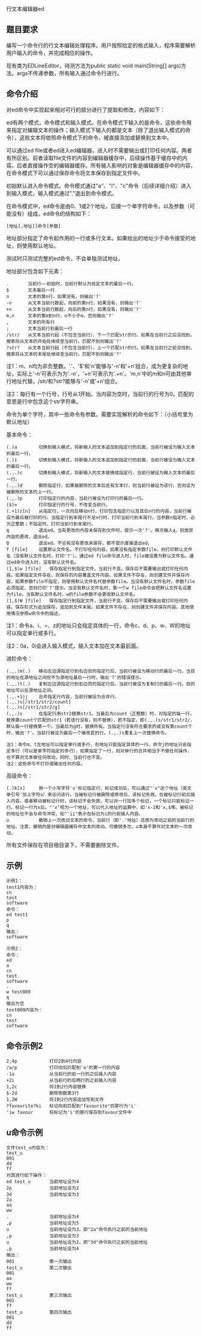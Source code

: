 行文本编辑器ed

##  题目要求
编写一个命令行的行文本编辑处理程序。用户按照给定的格式输入，程序需要解析用户输入的命令，并完成相应的操作。

现有类为EDLineEditor，待测方法为public static void main(String[] args)方法。args不传递参数，所有输入通过命令行进行。

## 命令介绍

对ed命令中实现起来相对可行的部分进行了提取和修改，内容如下：

ed有两个模式，命令模式和输入模式。在命令模式下输入的是命令，这些命令用来指定对编辑文本的操作；输入模式下输入的都是文本（除了退出输入模式的命令），这些文本将依照命令模式下的命令，被直接添加或替换到文本中。

可以通过ed file或者ed进入ed编辑器，进入时不需要输出或打印任何内容。两者有所区别。前者读取file文件的内容到编辑器缓存中，后续操作基于缓存中的内容。后者直接操作空的编辑器缓存。所有输入影响的对象是编辑器缓存中的内容，在命令模式下可以通过保存命令将文本保存到指定文件中。

初始默认进入命令模式。命令模式通过"a"、"i"、"c"命令（后续详细介绍）进入到输入模式，输入模式通过"."退出到命令模式。

在命令模式中，ed命令是由0、1或2个地址，后接一个单字符命令，以及参数（可能没有）组成。ed命令的结构如下：

	[地址[,地址]]命令[参数]

地址部分指定了命令起作用的一行或多行文本。如果给出的地址少于命令接受的地址，则使用默认地址。

测试时只测试完整的ed命令，不会单独测试地址。

地址部分包含如下元素：

	.		当前行——初始时，当前行默认为给定文本的最后一行。
	$		文本最后一行
	n		文本的第n行，如果没有，则输出'?'
	-n		从文本当前行数起，向前的第n行，如果没有，则输出'?'
	+n		从文本当前行数起，向后的第n行，如果没有，则输出'?'
	m,n		文本的第m到n行，n不小于m，否则输出'?'
	,		文本的所有行
	;		文本当前行到最后一行
	/str/	从文本当前行起（不包含当前行），下一个匹配str的行。如果在当前行之后没找到，搜索将从文本的开始处继续至当前行。匹配不到则输出'?'
	?str?	从文本当前行起（不包含当前行），上一个匹配str的行。如果在当前行之前没找到，搜索将从文本的末尾处继续至当前行。匹配不到则输出'?'

注1：m、n均为非负整数。'.'、'$'和'n'能够与'-n'和'+n'组合，成为更复杂的地址，实际上'-n'可表示为为'.-n'，'+n'可表示为'.+n'。'm,n'中的m和n可由其他单行地址代替。/str/和?str?能够与'-n'或'+n'组合。

注2：每行有一个行号，行号从1开始。当内容为空时，当前行的行号为0。匹配的意思是行中包含这个str字符串。

命令为单个字符，其中一些命令有参数。需要实现解析的命令如下：（小括号里为默认地址）

基本命令：

	(.)a		切换到输入模式，将新输入的文本追加到指定行的后面，当前行被设为输入文本的最后一行。
	(.)i		切换到输入模式，将新输入的文本追加到指定行的前面，当前行被设为输入文本的最后一行。
	(.,.)c		切换到输入模式，将新输入的文本替换成指定行，当前行被设为输入文本的最后一行。
	(.,.)d		删除指定行，如果被删除的文本后还有文本行，则当前行被设为该行，否则设为被删除的文本的上一行。
	(.,.)p		打印指定行的内容，当前行被设为打印行的最后一行。
	($)=		打印指定行的行号，不改变当前行。
	(.+1)z[n]	从指定行，一次向后移动n行，打印包含指定行以及其后n行的内容。当前行被设为最后被打印的行。当指定行到末尾行不足n行时，打印当前行到末尾行。当参数n指定时，必为正整数；不指定时，打印当前行到末尾行。
	q			退出ed。当有更改的内容未保存到文件时，提示一次'?'。再次输入q，则放弃内容的更改，退出ed。
	Q			退出ed。不论有没有更改未保存，都不提示直接退出ed。
	f [file]	设置默认文件名，不打印任何内容。如果没有指定参数file，则打印默认文件名（没有默认文件名时，打印'?'）。通过ed file命令进入时，file被设置为默认文件名。通过ed命令进入时，没有默认文件名。
	(1,$)w [file]	保存指定行到指定文件，当前行不变。保存后不需要输出或打印任何内容。如果指定文件存在，则保存的内容覆盖文件内容。如果文件不存在，则创建文件并保存内容。如果参数file不指定，则使用默认文件名代替参数file。当没有默认文件名时，参数file必须指定，否则打印'?'提示。当没有默认文件名时，第一个w file命令会把默认文件名设置为file。当有默认文件名时，w的file参数不会更改默认文件名。
	(1,$)W [file]	保存指定行到指定文件，当前行不变。保存后不需要输出或打印任何内容。保存形式为追加保存，追加到文件末尾。如果文件不存在，则创建文件并保存内容。其他使用情况参照w命令中的描述。

注1：命令a、i、=、z的地址只会指定具体的一行，命令c、d、p、w、W的地址可以指定单行或多行。

注2：0a，0i会进入输入模式，输入文本加在文本最前面。


进阶命令：

	(.,.)m(.)	移动左边源指定行到右边目的指定行后，当前行被设为移动行的最后一行。当目的地址在源地址之间但不为源地址最后一行时，输出'?'的错误提示。
	(.,.)t(.)	复制左边源指定行到右边目的指定行后，当前行被设为复制行的最后一行。目的地址可以在源地址之间。
	(.,.+1)j	合并指定行内容，当前行被设为合并行。
	(.,.)s[/str1/str2/count]
	(.,.)s[/str1/str2/g]
	(.,.)s		在指定行用str2替换str1。当最后为count（正整数）时，对指定的每一行，替换第count个匹配的str1（若该行没有，则不替换），若不指定，即(.,.)s/str1/str2/，默认每一行替换第一个。当最后为g时，替换所有。当指定行没有符合要求的或没有第count个时，输出'?'。当前行被设为最后一个被改变的行。(.,.)s重复上一次替换命令。

	注1：命令m、t左地址可以指定单行或多行，右地址只能指定具体的一行。命令j的地址只会指定多行（可以是单字符指定的多行），如果指定了一行，则对单行的合并相当于不做任何操作，也不算对文本做任何改动，同时，当前行也不变。
	注2：这些命令不打印或输出任何内容。

高级命令：

	(.)k[x]		用一个小写字符'x'标记指定行，标记成功后，可以通过"'x"这个地址（英文单引号'加上字符x）来访问该行。当被标记行被删除或修改后，该标记失效。在被标记行前后插入内容，或者移动被标记行时，该标记不会失效。可以对一行加多个标记，一个标记只能标记一行。标记一行为x后，"'x"视为一个地址，可以代入地址的运算中，如'x-2和'x,$等。被标记的地址也不会与命令冲突，如"'ii"表示在标记为i的行前插入内容。
	u			撤销上一次改动文本的命令，当前行（即'.'地址）还原为改动之前的当前行的地址。注意，撤销的是对编辑器缓存中文本的改动。可撤销多次。u本身不算作对文本的一次改动。

所有文件保存在项目根目录下，不需要删除文件。

##  示例

	示例1：
	test1内容为：
	cn
	test
	software
	命令：
	ed test1
	p
	q
	输出：
	software

	示例2：
	命令：
	ed
	a
	cn
	test
	software
	.
	w test009
	q
	输出为空
	test009内容为：
	cn
	test
	software
	

##  命令示例2

	2,4p			打印2到4行内容
	/a/p			打印向后匹配到'a'的第一行的内容
	-1a				从当前行的前一行的之后插入内容
	+2i				从当前行的后两行的之前插入内容
	1,2c			将1到2行内容替换
	$-2d			删除倒数第3行
	1,2W			将1到2行内容追加写到文件
	?favourite?ki	标记向前匹配到"favourite"的那行为'i'
	'iw favour		将标记为'i'的那行保存到favour文件中

## u命令示例

	文件test_u内容为：
	test_u
	001
	dd
	ff
	对其进行如下操作：
	ed test_u		当前地址设为4
	2p				当前地址设为2
	3d				当前地址设为3
	2a
	aa
	ww
	.				当前地址设为4
	,p				当前地址设为5
	u				当前地址设为3，即"2a"命令执行之前的当前地址
	,p				当前地址设为3
	u				当前地址设为2，即"3d"命令执行之前的当前地址
	,p				当前地址设为4
	输出：
	001				第一次输出
	test_u			第二次输出
	001
	aa
	ww
	ff
	test_u			第三次输出
	001
	ff
	test_u			第四次输出
	001
	dd
	ff